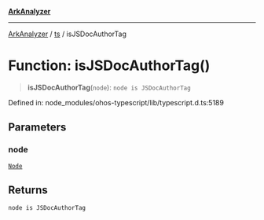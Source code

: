 [**ArkAnalyzer**](../../../../README.md)

***

[ArkAnalyzer](../../../../globals.md) / [ts](../README.md) / isJSDocAuthorTag

# Function: isJSDocAuthorTag()

> **isJSDocAuthorTag**(`node`): `node is JSDocAuthorTag`

Defined in: node\_modules/ohos-typescript/lib/typescript.d.ts:5189

## Parameters

### node

[`Node`](../interfaces/Node.md)

## Returns

`node is JSDocAuthorTag`

